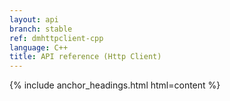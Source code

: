 ```yaml
---
layout: api
branch: stable
ref: dmhttpclient-cpp
language: C++
title: API reference (Http Client)
---
```

{% include anchor_headings.html html=content %}
